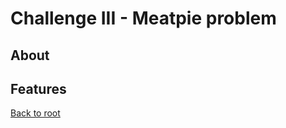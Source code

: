 # Challenge III - Meatpie problem
## About
## Features


[Back to root](https://github.com/SJarno/Schoolproject-Java-Challenges)
